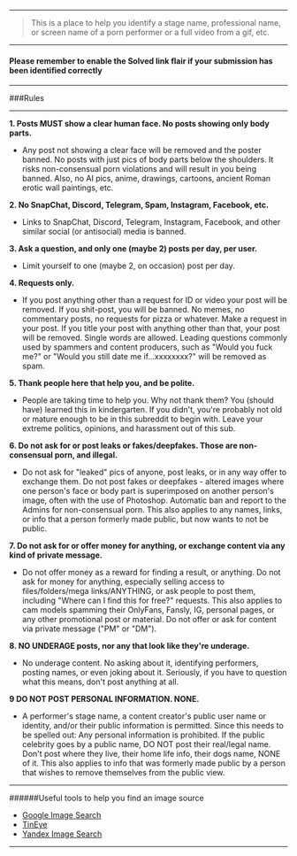 ____________


>This is a place to help you identify a stage name, professional name, or screen name of a porn performer or a full video from a gif, etc. 

____________

#### Please remember to enable the **Solved** link flair if your submission has been identified correctly

____________

###Rules

____________


**1. 
Posts MUST show a clear human face. No posts showing only body parts.**

* Any post not showing a clear face will be removed and the poster banned. No posts with just pics of body parts below the shoulders. It risks non-consensual porn violations and will result in you being banned. Also, no AI pics, anime, drawings, cartoons, ancient Roman erotic wall paintings, etc.

**2.
No SnapChat, Discord, Telegram, Spam, Instagram, Facebook, etc.**

* Links to SnapChat, Discord, Telegram, Instagram, Facebook, and other similar social (or antisocial) media is banned.

**3.
Ask a question, and only one (maybe 2) posts per day, per user.**

* Limit yourself to one (maybe 2, on occasion) post per day.

**4. 
Requests only.**

* If you post anything other than a request for ID or video your post will be removed. If you shit-post, you will be banned. No memes, no commentary posts, no requests for pizza or whatever. Make a request in your post. If you title your post with anything other than that, your post will be removed. Single words are allowed. Leading questions commonly used by spammers and content producers, such as "Would you fuck me?" or "Would you still date me if...xxxxxxxx?" will be removed as spam.

**5.
Thank people here that help you, and be polite.**

* People are taking time to help you. Why not thank them? You (should have) learned this in kindergarten. If you didn't, you're probably not old or mature enough to be in this subreddit to begin with. Leave your extreme politics, opinions, and harassment out of this sub.

**6.
Do not ask for or post leaks or fakes/deepfakes. Those are non-consensual porn, and illegal.**

* Do not ask for "leaked" pics of anyone, post leaks, or in any way offer to exchange them. Do not post fakes or deepfakes - altered images where one person's face or body part is superimposed on another person's image, often with the use of Photoshop. Automatic ban and report to the Admins for non-consensual porn. This also applies to any names, links, or info that a person formerly made public, but now wants to not be public.

**7. 
Do not ask for or offer money for anything, or exchange content via any kind of private message.**

* Do not offer money as a reward for finding a result, or anything. Do not ask for money for anything, especially selling access to files/folders/mega links/ANYTHING, or ask people to post them, including "Where can I find this for free?" requests. This also applies to cam models spamming their OnlyFans, Fansly, IG, personal pages, or any other promotional post or material. Do not offer or ask for content via private message ("PM" or "DM").

**8.
NO UNDERAGE posts, nor any that look like they're underage.**

* No underage content. No asking about it, identifying performers, posting names, or even joking about it. Seriously, if you have to question what this means, don't post anything at all.

**9
DO NOT POST PERSONAL INFORMATION. NONE.**

* A performer's stage name, a content creator's public user name or identity, and/or their public information is permitted. Since this needs to be spelled out: Any personal information is prohibited. If the public celebrity goes by a public name, DO NOT post their real/legal name. Don't post where they live, their home life info, their dogs name, NONE of it. This also applies to info that was formerly made public by a person that wishes to remove themselves from the public view.

*****

######Useful tools to help you find an image source

* [Google Image Search](http://www.google.com/imghp)
* [TinEye](http://www.tineye.com/)
* [Yandex Image Search](https://yandex.com/images/)

*****
